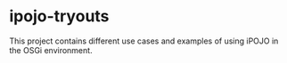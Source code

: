 ipojo-tryouts
=============

This project contains different use cases and examples of using iPOJO in the OSGi environment.
